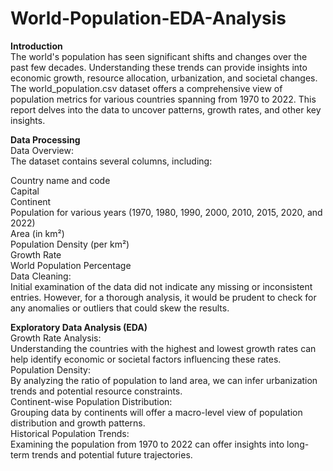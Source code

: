 # World-Population-EDA-Analysis

**Introduction**<br/>
The world's population has seen significant shifts and changes over the past few decades. Understanding these trends can provide insights into economic growth, resource allocation, urbanization, and societal changes. The world_population.csv dataset offers a comprehensive view of population metrics for various countries spanning from 1970 to 2022. This report delves into the data to uncover patterns, growth rates, and other key insights.

**Data Processing**<br/>
Data Overview:<br/>
The dataset contains several columns, including:<br/>

Country name and code<br/>
Capital<br/>
Continent<br>
Population for various years (1970, 1980, 1990, 2000, 2010, 2015, 2020, and 2022)<br>
Area (in km²)<br>
Population Density (per km²)<br>
Growth Rate<br>
World Population Percentage<br>
Data Cleaning:<br>
Initial examination of the data did not indicate any missing or inconsistent entries. However, for a thorough analysis, it would be prudent to check for any anomalies or outliers that could skew the results.<br>

**Exploratory Data Analysis (EDA)**<br>
Growth Rate Analysis:<br>
Understanding the countries with the highest and lowest growth rates can help identify economic or societal factors influencing these rates.<br>
Population Density:<br>
By analyzing the ratio of population to land area, we can infer urbanization trends and potential resource constraints.<br>
Continent-wise Population Distribution:<br>
Grouping data by continents will offer a macro-level view of population distribution and growth patterns.<br>
Historical Population Trends:<br>
Examining the population from 1970 to 2022 can offer insights into long-term trends and potential future trajectories.<br>
